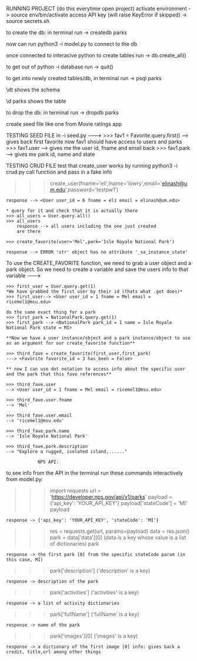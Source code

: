 RUNNING PROJECT (do this everytime open project)
activate environment -> source env/bin/activate
access API key (will raise KeyError if skipped) -> source secrets.sh

to create the db: in terminal run -> createdb parks

now can run python3 -i model.py to connect to the db

once connected to interacive python to create tables run -> db.create_all()

to get out of python -i database run -> quit()

to get into newly created tables/db, in terminal run -> psql parks

\dt shows the schema

\d parks shows the table

to drop the db: in terminal run -> dropdb parks

create seed file like one from Movie ratings app

TESTING SEED FILE in -i seed.py ---> >>> fav1 = Favorite.query.first() --> gives back first favorite
now fav1 should have access to users and parks >>> fav1.user --> gives me the user id, fname and email back >>> fav1.park --> gives me park id, name and state

TESTING CRUD FILE
test that create_user works by running python3 -i crud.py
call function and pass in a fake info

> > > create_user(fname='eli',lname='lowry',email='elinash@um.edu',password='testpw1')

    response --> <User user_id = 6 fname = eli email = elinash@um.edu>

    * query for it and check that it is actually there
    >>> all_users = User.query.all()
    >>> all_users
        response --> all users including the one just created
        are there

    >>> create_favorite(user='Mel',park='Isle Royale National Park')

    response --> ERROR 'str' object has no attribute '_sa_instance_state'

To use the CREATE_FAVORITE function, we need to grab a user object and a park object. So we need to create a variable and save the users info to that variable --->

    >>> first_user = User.query.get(1)
    *We have grabbed the first user by their id (thats what .get does)*
    >>> first_user--> <User user_id = 1 fname = Mel email = ricemel1@msu.edu>

    do the same exact thing for a park
    >>> first_park = NationalPark.query.get(1)
    >>> first_park --> <NationalPark park_id = 1 name = Isle Royale National Park state = MI>

    **Now we have a user instance/object and a park instance/object to use as an argument for our create_favorite function**

    >>> third_fave = create_favorite(first_user,first_park)
    ---> <Favorite favorite_id = 3 has_been = False>

    ** now I can use dot notation to access info about the specific user and the park that this fave references**

    >>> third_fave.user
    --> <User user_id = 1 fname = Mel email = ricemel1@msu.edu>

    >>> third_fave.user.fname
    --> 'Mel'

    >>> third_fave.user.email
    --> 'ricemel1@msu.edu'

    >>> third_fave.park.name
    --> 'Isle Royale National Park'

    >>> third_fave.park.description
    --> "Explore a rugged, isolated island,......"

                NPS API:

to see info from the API in the terminal run these commands interactively from model.py:

> > > import requests
> > > url = 'https://developer.nps.gov/api/v1/parks'
> > > payload = {'api_key': 'YOUR_API_KEY'}
> > > payload['stateCode'] = 'MI'
> > > payload

    response -> {'api_key': 'YOUR_API_KEY', 'stateCode': 'MI'}

> > > res = requests.get(url, params=payload)
> > > data = res.json()
> > > park = data['data'][0] (data is a key whose value is a list of dictionaries)
> > > park

    response -> the first park [0] from the specific stateCode param (in this case, MI)

> > > park['description'] ('description' is a key)

    response -> description of the park

> > > park['activities'] ('activities' is a key)

    response -> a list of activity dictionaries

> > > park['fullName'] ('fullName' is a key)

    response -> name of the park

> > > park['images'][0] ('images' is a key)

    response -> a dictionary of the first image [0] info: gives back a credit, title,url among other things
